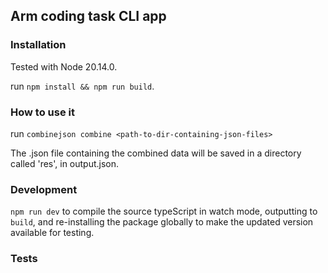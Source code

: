 ## Arm coding task CLI app

### Installation

Tested with Node 20.14.0.

run `npm install && npm run build`.

### How to use it

run `combinejson combine <path-to-dir-containing-json-files>`

The .json file containing the combined data will be saved in a directory called 'res', in output.json.

### Development

`npm run dev` to compile the source typeScript in watch mode, outputting to `build`, and re-installing the package globally to make the updated version available for testing.

### Tests
